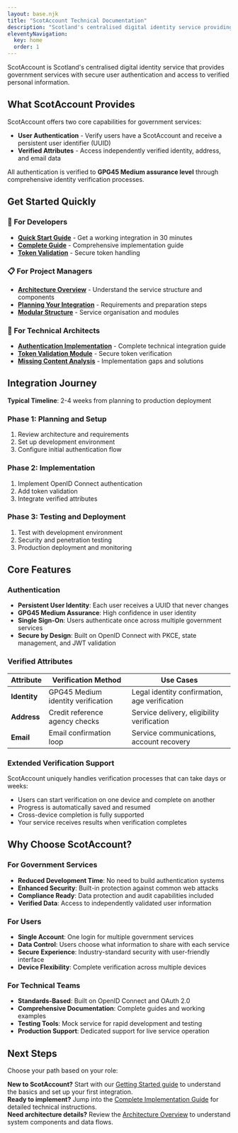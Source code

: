 ```yaml
---
layout: base.njk
title: "ScotAccount Technical Documentation"
description: "Scotland's centralised digital identity service providing secure user authentication and access to verified personal information for government services"
eleventyNavigation:
  key: home
  order: 1
---
```


ScotAccount is Scotland's centralised digital identity service that provides government services with secure user authentication and access to verified personal information.

## What ScotAccount Provides

ScotAccount offers two core capabilities for government services:

- **User Authentication** - Verify users have a ScotAccount and receive a persistent user identifier (UUID)
- **Verified Attributes** - Access independently verified identity, address, and email data

All authentication is verified to **GPG45 Medium assurance level** through comprehensive identity verification processes.

## Get Started Quickly

### 🚀 For Developers

- **[Quick Start Guide](/getting-started/)** - Get a working integration in 30 minutes
- **[Complete Guide](/scotaccount-complete-guide/)** - Comprehensive implementation guide
- **[Token Validation](/scotaccount-token-validation-module/)** - Secure token handling

### 📋 For Project Managers

- **[Architecture Overview](/architecture/)** - Understand the service structure and components
- **[Planning Your Integration](/getting-started/)** - Requirements and preparation steps
- **[Modular Structure](/scotaccount-modular-structure/)** - Service organisation and modules

### 🔧 For Technical Architects

- **[Authentication Implementation](/scotaccount-complete-guide/)** - Complete technical integration guide
- **[Token Validation Module](/scotaccount-token-validation-module/)** - Secure token verification
- **[Missing Content Analysis](/scotaccount-missing-content-analysis/)** - Implementation gaps and solutions

## Integration Journey

**Typical Timeline**: 2-4 weeks from planning to production deployment

### Phase 1: Planning and Setup

1. Review architecture and requirements
2. Set up development environment
3. Configure initial authentication flow

### Phase 2: Implementation

1. Implement OpenID Connect authentication
2. Add token validation
3. Integrate verified attributes

### Phase 3: Testing and Deployment

1. Test with development environment
2. Security and penetration testing
3. Production deployment and monitoring

## Core Features

### Authentication

- **Persistent User Identity**: Each user receives a UUID that never changes
- **GPG45 Medium Assurance**: High confidence in user identity
- **Single Sign-On**: Users authenticate once across multiple government services
- **Secure by Design**: Built on OpenID Connect with PKCE, state management, and JWT validation

### Verified Attributes

| Attribute    | Verification Method                | Use Cases                                     |
| ------------ | ---------------------------------- | --------------------------------------------- |
| **Identity** | GPG45 Medium identity verification | Legal identity confirmation, age verification |
| **Address**  | Credit reference agency checks     | Service delivery, eligibility verification    |
| **Email**    | Email confirmation loop            | Service communications, account recovery      |

### Extended Verification Support

ScotAccount uniquely handles verification processes that can take days or weeks:

- Users can start verification on one device and complete on another
- Progress is automatically saved and resumed
- Cross-device completion is fully supported
- Your service receives results when verification completes

## Why Choose ScotAccount?

### For Government Services

- **Reduced Development Time**: No need to build authentication systems
- **Enhanced Security**: Built-in protection against common web attacks
- **Compliance Ready**: Data protection and audit capabilities included
- **Verified Data**: Access to independently validated user information

### For Users

- **Single Account**: One login for multiple government services
- **Data Control**: Users choose what information to share with each service
- **Secure Experience**: Industry-standard security with user-friendly interface
- **Device Flexibility**: Complete verification across multiple devices

### For Technical Teams

- **Standards-Based**: Built on OpenID Connect and OAuth 2.0
- **Comprehensive Documentation**: Complete guides and working examples
- **Testing Tools**: Mock service for rapid development and testing
- **Production Support**: Dedicated support for live service operation

## Next Steps

Choose your path based on your role:

<div class="callout callout--info">
<strong>New to ScotAccount?</strong> Start with our <a href="/getting-started/">Getting Started guide</a> to understand the basics and set up your first integration.
</div>

<div class="callout callout--success">
<strong>Ready to implement?</strong> Jump into the <a href="/scotaccount-complete-guide/">Complete Implementation Guide</a> for detailed technical instructions.
</div>

<div class="callout callout--warning">
<strong>Need architecture details?</strong> Review the <a href="/architecture/">Architecture Overview</a> to understand system components and data flows.
</div>
